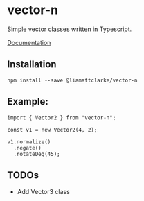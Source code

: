 # vector-n

Simple vector classes written in Typescript.

[Documentation](https://atticus.dev/vector-n/)

## Installation
```
npm install --save @liamattclarke/vector-n
```

## Example:
```
import { Vector2 } from "vector-n";

const v1 = new Vector2(4, 2);

v1.normalize()
  .negate()
  .rotateDeg(45);
```

## TODOs
- Add Vector3 class

